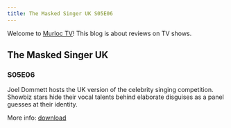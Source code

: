 ```yaml
---
title: The Masked Singer UK S05E06
---
```

Welcome to [Murloc TV](https://murloc.icu/)! This blog is about reviews on TV shows.
## The Masked Singer UK

### S05E06

Joel Dommett hosts the UK version of the celebrity singing competition. Showbiz stars hide their vocal talents behind elaborate disguises as a panel guesses at their identity.

More info: [download](https://murloc.icu/torrents/cbb15c614c5e6070644a9be7229069ff41357a69/)

